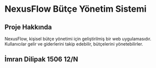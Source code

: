 # NexusFlow Bütçe Yönetim Sistemi

## Proje Hakkında

NexusFlow, kişisel bütçe yönetimi için geliştirilmiş bir web uygulamasıdır. Kullanıcılar gelir ve giderlerini takip edebilir, bütçelerini yönetebilirler.

## İmran Dilipak 1506 12/N
